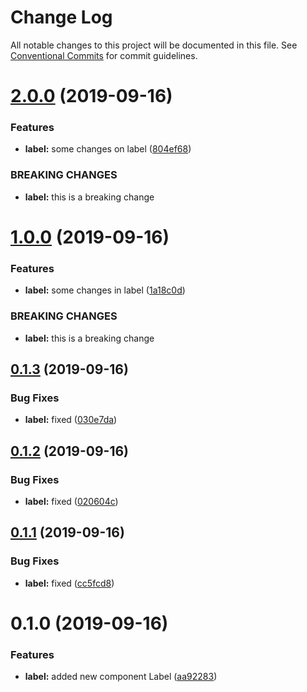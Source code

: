 # Change Log

All notable changes to this project will be documented in this file.
See [Conventional Commits](https://conventionalcommits.org) for commit guidelines.

# [2.0.0](https://github.com/galdeguer/lerna-conventional-commits/compare/@lerna-geniuz/label@1.0.0...@lerna-geniuz/label@2.0.0) (2019-09-16)


### Features

* **label:** some changes on label ([804ef68](https://github.com/galdeguer/lerna-conventional-commits/commit/804ef68))


### BREAKING CHANGES

* **label:** this is a breaking change





# [1.0.0](https://github.com/galdeguer/lerna-conventional-commits/compare/@lerna-geniuz/label@0.1.3...@lerna-geniuz/label@1.0.0) (2019-09-16)


### Features

* **label:** some changes in label ([1a18c0d](https://github.com/galdeguer/lerna-conventional-commits/commit/1a18c0d))


### BREAKING CHANGES

* **label:** this is a breaking change





## [0.1.3](https://github.com/galdeguer/lerna-conventional-commits/compare/@lerna-geniuz/label@0.1.2...@lerna-geniuz/label@0.1.3) (2019-09-16)


### Bug Fixes

* **label:** fixed ([030e7da](https://github.com/galdeguer/lerna-conventional-commits/commit/030e7da))





## [0.1.2](https://github.com/galdeguer/lerna-conventional-commits/compare/@lerna-geniuz/label@0.1.1...@lerna-geniuz/label@0.1.2) (2019-09-16)


### Bug Fixes

* **label:** fixed ([020604c](https://github.com/galdeguer/lerna-conventional-commits/commit/020604c))





## [0.1.1](https://github.com/galdeguer/lerna-conventional-commits/compare/@lerna-geniuz/label@0.1.0...@lerna-geniuz/label@0.1.1) (2019-09-16)


### Bug Fixes

* **label:** fixed ([cc5fcd8](https://github.com/galdeguer/lerna-conventional-commits/commit/cc5fcd8))





# 0.1.0 (2019-09-16)


### Features

* **label:** added new component Label ([aa92283](https://github.com/galdeguer/lerna-conventional-commits/commit/aa92283))
